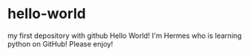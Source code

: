 # hello-world
my first depository with github
Hello World!
I'm Hermes who is learning python on GitHub!
Please enjoy!

